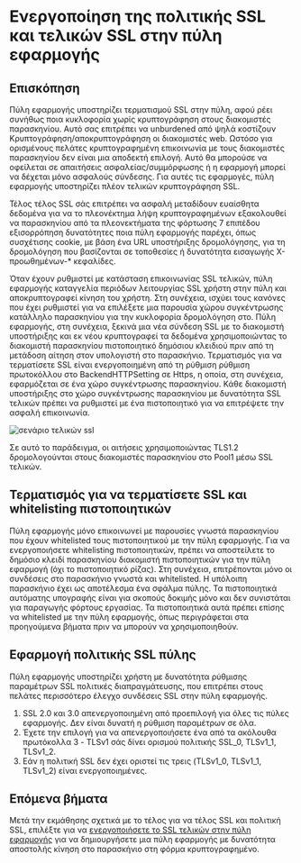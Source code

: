 <properties
   pageTitle="Ενεργοποίηση της πολιτικής SSL και τελικών SSL στην πύλη εφαρμογής | Microsoft Azure"
   description="Αυτή η σελίδα παρέχει μια επισκόπηση της εφαρμογής πύλης υποστηρίζουν τελικών SSL."
   documentationCenter="na"
   services="application-gateway"
   authors="amsriva"
   manager="rossort"
   editor="amsriva"/>
<tags
   ms.service="application-gateway"
   ms.devlang="na"
   ms.topic="hero-article"
   ms.tgt_pltfrm="na"
   ms.workload="infrastructure-services"
   ms.date="10/25/2016"
   ms.author="amsriva"/>

# <a name="enabling-ssl-policy-and-end-to-end-ssl-on-application-gateway"></a>Ενεργοποίηση της πολιτικής SSL και τελικών SSL στην πύλη εφαρμογής

## <a name="overview"></a>Επισκόπηση

Πύλη εφαρμογής υποστηρίζει τερματισμού SSL στην πύλη, αφού ρέει συνήθως ποια κυκλοφορία χωρίς κρυπτογράφηση στους διακομιστές παρασκηνίου. Αυτό σας επιτρέπει να unburdened από ψηλά κοστίζουν Κρυπτογράφηση/αποκρυπτογράφηση οι διακομιστές web. Ωστόσο για ορισμένους πελάτες κρυπτογραφημένη επικοινωνία με τους διακομιστές παρασκηνίου δεν είναι μια αποδεκτή επιλογή. Αυτό θα μπορούσε να οφείλεται σε απαιτήσεις ασφαλείας/συμμόρφωσης ή η εφαρμογή μπορεί να δέχεται μόνο ασφαλούς σύνδεσης. Για αυτές τις εφαρμογές, πύλη εφαρμογής υποστηρίζει πλέον τελικών κρυπτογράφηση SSL.

Τέλος τέλος SSL σάς επιτρέπει να ασφαλή μεταδίδουν ευαίσθητα δεδομένα για να το πλεονέκτημα λήψη κρυπτογραφημένων εξακολουθεί να παρασκηνίου από τα πλεονεκτήματα της φόρτωσης 7 επιπέδου εξισορρόπηση δυνατότητες ποια πύλη εφαρμογής παρέχει, όπως συσχέτισης cookie, με βάση ένα URL υποστήριξης δρομολόγησης, για τη δρομολόγηση που βασίζονται σε τοποθεσίες ή δυνατότητα εισαγωγής X-προωθημένων-* κεφαλίδες.

Όταν έχουν ρυθμιστεί με κατάσταση επικοινωνίας SSL τελικών, πύλη εφαρμογής καταγγελία περιόδων λειτουργίας SSL χρήστη στην πύλη και αποκρυπτογραφεί κίνηση του χρήστη. Στη συνέχεια, ισχύει τους κανόνες που έχει ρυθμιστεί για να επιλέξετε μια παρουσία χώρου συγκέντρωσης κατάλληλο παρασκηνίου για την κυκλοφορία δρομολόγηση στο. Πύλη εφαρμογής, στη συνέχεια, ξεκινά μια νέα σύνδεση SSL με το διακομιστή υποστήριξης και εκ νέου κρυπτογραφεί τα δεδομένα χρησιμοποιώντας το διακομιστή παρασκηνίου πιστοποιητικό δημόσιου κλειδιού πριν από τη μετάδοση αίτηση στον υπολογιστή στο παρασκήνιο. Τερματισμός για να τερματίσετε SSL είναι ενεργοποιημένη από τη ρύθμιση ρύθμιση πρωτοκόλλου στο BackendHTTPSetting σε Https, η οποία, στη συνέχεια, εφαρμόζεται σε ένα χώρο συγκέντρωσης παρασκηνίου. Κάθε διακομιστή υποστήριξης στο χώρο συγκέντρωσης παρασκηνίου με δυνατότητα SSL τελικών πρέπει να ρυθμιστεί με ένα πιστοποιητικό για να επιτρέψετε την ασφαλή επικοινωνία.

![σενάριο τελικών ssl][1]

Σε αυτό το παράδειγμα, οι αιτήσεις χρησιμοποιώντας TLS1.2 δρομολογούνται στους διακομιστές παρασκηνίου στο Pool1 μέσω SSL τελικών.

## <a name="end-to-end-ssl-and-whitelisting-of-certificates"></a>Τερματισμός για να τερματίσετε SSL και whitelisting πιστοποιητικών

Πύλη εφαρμογής μόνο επικοινωνεί με παρουσίες γνωστά παρασκηνίου που έχουν whitelisted τους πιστοποιητικού με την πύλη εφαρμογής. Για να ενεργοποιήσετε whitelisting πιστοποιητικών, πρέπει να αποστείλετε το δημόσιο κλειδί παρασκηνίου διακομιστή πιστοποιητικών για την πύλη εφαρμογή (όχι το πιστοποιητικό ρίζας). Στη συνέχεια, επιτρέπονται μόνο οι συνδέσεις στο παρασκήνιο γνωστά και whitelisted. Η υπόλοιπη παρασκήνιο έχει ως αποτέλεσμα ένα σφάλμα πύλης. Τα πιστοποιητικά αυτόματης υπογραφής είναι για σκοπούς δοκιμής μόνο και δεν συνιστάται για παραγωγής φόρτους εργασίας. Τα πιστοποιητικά αυτά πρέπει επίσης να whitelisted με την πύλη εφαρμογής, όπως περιγράφεται στα προηγούμενα βήματα πριν να μπορούν να χρησιμοποιηθούν.

## <a name="application-gateway-ssl-policy"></a>Εφαρμογή πολιτικής SSL πύλης

Πύλη εφαρμογής υποστηρίζει χρήστη με δυνατότητα ρύθμισης παραμέτρων SSL πολιτικές διαπραγμάτευσης, που επιτρέπει στους πελάτες περισσότερο έλεγχο συνδέσεις SSL στην πύλη εφαρμογής.

1. SSL 2.0 και 3.0 απενεργοποιημένη από προεπιλογή για όλες τις πύλες εφαρμογής. Δεν είναι δυνατή η ρύθμιση παραμέτρων σε όλα.
2. Έχετε την επιλογή για να απενεργοποιήσετε ένα από τα ακόλουθα πρωτόκολλα 3 - TLSv1 σάς δίνει ορισμού πολιτικής SSL\_0, TLSv1\_1, TLSv1\_2.
3. Εάν η πολιτική SSL δεν έχει οριστεί τις τρεις (TLSv1\_0, TLSv1\_1, TLSv1_2) είναι ενεργοποιημένες.

## <a name="next-steps"></a>Επόμενα βήματα

Μετά την εκμάθησης σχετικά με το τέλος για να τέλος SSL και πολιτική SSL, επιλέξτε για να [ενεργοποιήσετε το SSL τελικών στην πύλη εφαρμογής](application-gateway-end-to-end-ssl-powershell.md) για να δημιουργήσετε μια πύλη εφαρμογής με δυνατότητα αποστολής κίνηση στο παρασκήνιο στη φόρμα κρυπτογραφημένο.

<!--Image references-->

[1]: ./media/application-gateway-backend-ssl/scenario.png